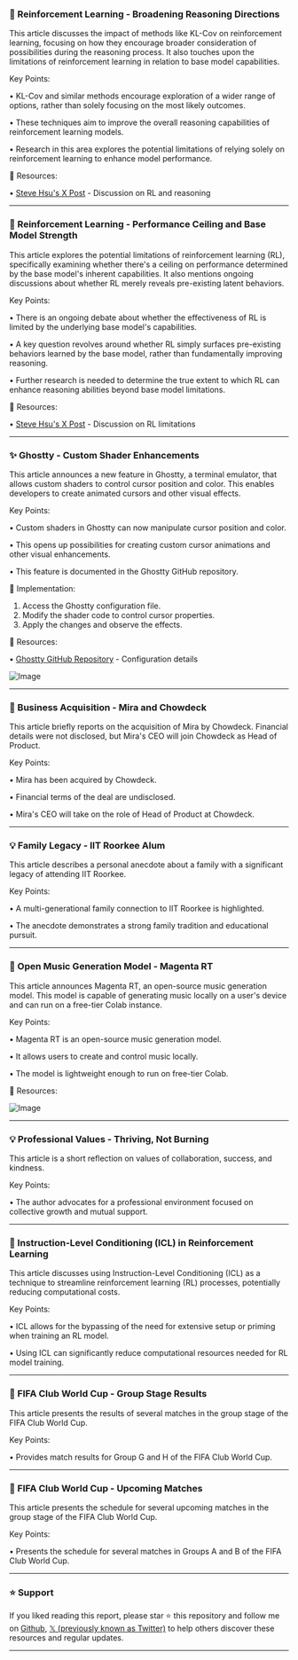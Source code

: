 ### 🤖 Reinforcement Learning - Broadening Reasoning Directions

This article discusses the impact of methods like KL-Cov on reinforcement learning, focusing on how they encourage broader consideration of possibilities during the reasoning process.  It also touches upon the limitations of reinforcement learning in relation to base model capabilities.


Key Points:

• KL-Cov and similar methods encourage exploration of a wider range of options, rather than solely focusing on the most likely outcomes.


• These techniques aim to improve the overall reasoning capabilities of reinforcement learning models.


•  Research in this area explores the potential limitations of relying solely on reinforcement learning to enhance model performance.



🔗 Resources:

• [Steve Hsu's X Post](https://x.com/hsu_steve/status/1937116117828296729) - Discussion on RL and reasoning


---

### 🤖 Reinforcement Learning - Performance Ceiling and Base Model Strength

This article explores the potential limitations of reinforcement learning (RL), specifically examining whether there's a ceiling on performance determined by the base model's inherent capabilities. It also mentions ongoing discussions about whether RL merely reveals pre-existing latent behaviors.


Key Points:

•  There is an ongoing debate about whether the effectiveness of RL is limited by the underlying base model's capabilities.


•  A key question revolves around whether RL simply surfaces pre-existing behaviors learned by the base model, rather than fundamentally improving reasoning.


•  Further research is needed to determine the true extent to which RL can enhance reasoning abilities beyond base model limitations.


🔗 Resources:

• [Steve Hsu's X Post](https://x.com/hsu_steve/status/1937116119866741029) - Discussion on RL limitations


---

### ✨ Ghostty - Custom Shader Enhancements

This article announces a new feature in Ghostty, a terminal emulator, that allows custom shaders to control cursor position and color.  This enables developers to create animated cursors and other visual effects.


Key Points:

• Custom shaders in Ghostty can now manipulate cursor position and color.


• This opens up possibilities for creating custom cursor animations and other visual enhancements.


• This feature is documented in the Ghostty GitHub repository.


🚀 Implementation:

1. Access the Ghostty configuration file.
2. Modify the shader code to control cursor properties.
3. Apply the changes and observe the effects.



🔗 Resources:

• [Ghostty GitHub Repository](https://github.com/ghostty-org/ghostty/blob/373fc6bcbf04f50bc8a8d19c7688f8ee24fb3849/src/config/Config.zig#L2005-L2076) -  Configuration details

![Image](https://pbs.twimg.com/amplify_video_thumb/1937115594253352960/img/HmulhbvZqsRlJweU.jpg)


---

### 🚀 Business Acquisition - Mira and Chowdeck

This article briefly reports on the acquisition of Mira by Chowdeck.  Financial details were not disclosed, but Mira's CEO will join Chowdeck as Head of Product.


Key Points:

• Mira has been acquired by Chowdeck.


•  Financial terms of the deal are undisclosed.


• Mira's CEO will take on the role of Head of Product at Chowdeck.


---

### 💡  Family Legacy - IIT Roorkee Alum

This article describes a personal anecdote about a family with a significant legacy of attending IIT Roorkee.


Key Points:

•  A multi-generational family connection to IIT Roorkee is highlighted.


•  The anecdote demonstrates a strong family tradition and educational pursuit.


---

### 🚀 Open Music Generation Model - Magenta RT

This article announces Magenta RT, an open-source music generation model. This model is capable of generating music locally on a user's device and can run on a free-tier Colab instance.


Key Points:

• Magenta RT is an open-source music generation model.


•  It allows users to create and control music locally.


• The model is lightweight enough to run on free-tier Colab.


🔗 Resources:

![Image](https://pbs.twimg.com/amplify_video_thumb/1937056773329883136/img/FHF_LMQoO5sUGMCJ.jpg)


---

### 💡  Professional Values - Thriving, Not Burning

This article is a short reflection on values of collaboration, success, and kindness.


Key Points:

•  The author advocates for a professional environment focused on collective growth and mutual support.



---

### 🤖  Instruction-Level Conditioning (ICL) in Reinforcement Learning

This article discusses using Instruction-Level Conditioning (ICL) as a technique to streamline reinforcement learning (RL) processes, potentially reducing computational costs.


Key Points:

• ICL allows for the bypassing of the need for extensive setup or priming when training an RL model.


• Using ICL can significantly reduce computational resources needed for RL model training.


---

### 🤖 FIFA Club World Cup - Group Stage Results

This article presents the results of several matches in the group stage of the FIFA Club World Cup.


Key Points:

•  Provides match results for Group G and H of the FIFA Club World Cup.


---

### 🤖 FIFA Club World Cup - Upcoming Matches

This article presents the schedule for several upcoming matches in the group stage of the FIFA Club World Cup.


Key Points:

• Presents the schedule for several matches in Groups A and B of the FIFA Club World Cup.


---

### ⭐️ Support

If you liked reading this report, please star ⭐️ this repository and follow me on [Github](https://github.com/Drix10), [𝕏 (previously known as Twitter)](https://x.com/DRIX_10_) to help others discover these resources and regular updates.

---